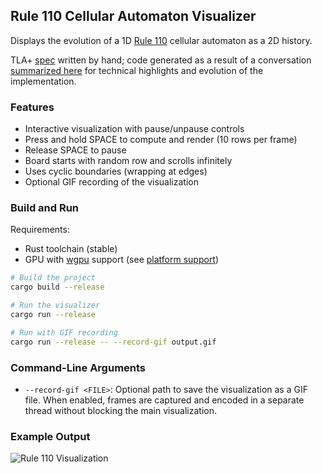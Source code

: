 ## Rule 110 Cellular Automaton Visualizer

Displays the evolution of a 1D [Rule 110](https://mathworld.wolfram.com/Rule110.html) cellular automaton as a 2D history.

TLA+ [spec](spec.tla) written by hand; code generated as a result of a conversation [summarized here](conv.md) for technical highlights and evolution of the implementation.

### Features

- Interactive visualization with pause/unpause controls
- Press and hold SPACE to compute and render (10 rows per frame)
- Release SPACE to pause
- Board starts with random row and scrolls infinitely
- Uses cyclic boundaries (wrapping at edges)
- Optional GIF recording of the visualization

### Build and Run

Requirements:
- Rust toolchain (stable)
- GPU with [wgpu](https://github.com/gfx-rs/wgpu) support (see [platform support](https://github.com/gfx-rs/wgpu?tab=readme-ov-file#supported-platforms))

```bash
# Build the project
cargo build --release

# Run the visualizer
cargo run --release

# Run with GIF recording
cargo run --release -- --record-gif output.gif
```

### Command-Line Arguments

- `--record-gif <FILE>`: Optional path to save the visualization as a GIF file. When enabled, frames are captured and encoded in a separate thread without blocking the main visualization.

### Example Output

![Rule 110 Visualization](output.gif)
